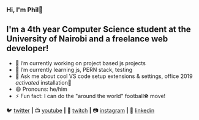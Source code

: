 ### Hi, I'm Phil👋

## I'm a 4th year Computer Science student at the University of Nairobi and a freelance web developer!


- 🔭 I’m currently working on project based js projects
- 🌱 I’m currently learning js, PERN stack, testing
- 💬 Ask me about cool VS code setup extensions & settings, office 2019 *activated* installation🤫
- 😄 Pronouns: he/him
- ⚡ Fun fact: I can do the "around the world" football⚽ move!


🐦 [twitter][twitter] **|** 
📺 [youtube][youtube] **|** 
🎥 [twitch][twitch] **|** 
📷 [instagram][instagram] **|** 
👔 [linkedin][linkedin]

[twitter]: https://twitter.com/phi1ipmbugua
[youtube]: https://youtube.com/channel/UCrYe74AVTfxMUz937DcWQFg
[twitch]: https://twitch.tv/philipmbugua
[instagram]: https://instagram.com/phi1ipmbugua
[linkedin]: https://linkedin.com/in/philipmbugua
